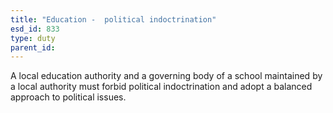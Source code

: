 ```yaml
---
title: "Education -  political indoctrination"
esd_id: 833
type: duty
parent_id:  
---
```


A local education authority and a governing body of a school maintained by a local authority must forbid political indoctrination and adopt a balanced approach to political issues.

